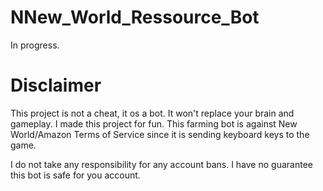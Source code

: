 # NNew_World_Ressource_Bot

In progress.

# Disclaimer 

This project is not a cheat, it os a bot.
It won't replace your brain and gameplay.
I made this project for fun.
This farming bot is against New World/Amazon Terms of Service since it is sending keyboard keys to the game.

I do not take any responsibility for any account bans. I have no guarantee this bot is safe for you account.